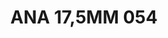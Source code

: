 ---
title: ANA 17,5MM 054
date: 
draft: false

# descripcion
description : Anillo de plata 925 y nácar

materials: Plata 925

color: 

dimensions: 17.5mm diámetro

code: 05-29-1320

type: "Anillos"

categories: []

price: $12.530,00

price_eftvo: $10.650,00

# Images
# first image will be shown in the product page
images:
  # - image: "images/path_to_image"
  # La ubicacion de las imagenes es imagenes/Anillos/Anillos.Nácar/05-29-1320-ana-17,5mm-054

---